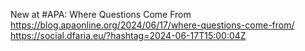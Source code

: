 New at #APA: Where Questions Come From https://blog.apaonline.org/2024/06/17/where-questions-come-from/ https://social.dfaria.eu/?hashtag=2024-06-17T15:00:04Z